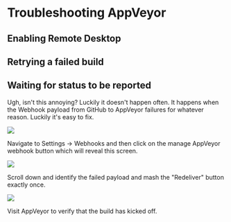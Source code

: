 # Troubleshooting AppVeyor


## Enabling Remote Desktop




## Retrying a failed build


## Waiting for status to be reported
Ugh, isn't this annoying? Luckily it doesn't happen often. It happens when the Webhook payload from GitHub to AppVeyor failures for whatever reason. Luckily it's easy to fix.

![](/images/contributing/waiting-for-status-to-be-reported.png)

Navigate to Settings -> Webhooks and then click on the manage AppVeyor webhook button which will reveal this screen.

![](/images/contributing/manage-appveyor-webhook.png)

Scroll down and identify the failed payload and mash the "Redeliver" button exactly once.

![](/images/contributing/trigger-build-by-redelivering-failed-appveyor-webhook.png)

Visit AppVeyor to verify that the build has kicked off.